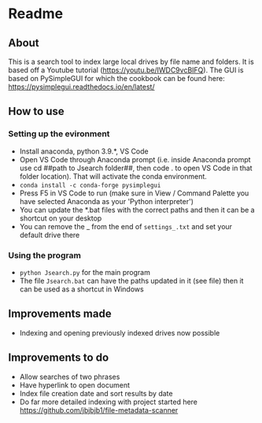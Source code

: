 # Readme

## About
This is a search tool to index large local drives by file name and folders. It is based off a Youtube tutorial (https://youtu.be/IWDC9vcBIFQ). The GUI is based on PySimpleGUI for which the cookbook can be found here: https://pysimplegui.readthedocs.io/en/latest/

## How to use
### Setting up the evironment
* Install anaconda, python 3.9.*, VS Code
* Open VS Code through Anaconda prompt (i.e. inside Anaconda prompt use cd ##path to Jsearch folder##, then code . to open VS Code in that folder location). That will activate the conda environment.
* `conda install -c conda-forge pysimplegui`
* Press F5 in VS Code to run (make sure in View / Command Palette you have selected Anaconda as your 'Python interpreter')
* You can update the *.bat files with the correct paths and then it can be a shortcut on your desktop
* You can remove the _ from the end of `settings_.txt` and set your default drive there

### Using the program
* `python Jsearch.py` for the main program
* The file `Jsearch.bat` can have the paths updated in it (see file) then it can be used as a shortcut in Windows

## Improvements made
* Indexing and opening previously indexed drives now possible

## Improvements to do
* Allow searches of two phrases
* Have hyperlink to open document
* Index file creation date and sort results by date
* Do far more detailed indexing with project started here https://github.com/jbjbjb1/file-metadata-scanner